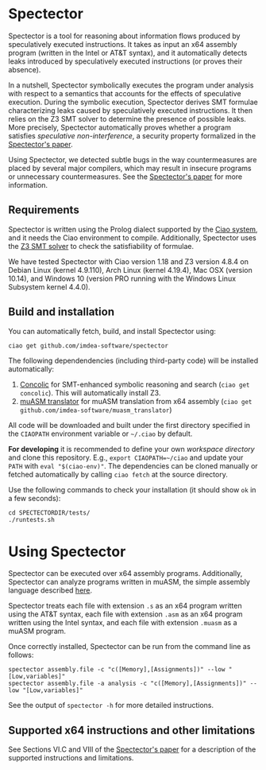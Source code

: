 # Spectector

Spectector is a tool for reasoning about information flows produced by
speculatively executed instructions. It takes as input an x64 assembly
program (written in the Intel or AT&T syntax), and it automatically
detects leaks introduced by speculatively executed instructions (or
proves their absence).

In a nutshell, Spectector symbolically executes the program under
analysis with respect to a semantics that accounts for the effects of
speculative execution.  During the symbolic execution, Spectector
derives SMT formulae characterizing leaks caused by speculatively
executed instructions. It then relies on the Z3 SMT solver to
determine the presence of possible leaks. More precisely, Spectector
automatically proves whether a program satisfies _speculative
non-interference_, a security property formalized in the
[Spectector's paper](TODO).

Using Spectector, we detected subtle bugs in the way countermeasures
are placed by several major compilers, which may result in insecure
programs or unnecessary countermeasures. See the
[Spectector's paper](TODO) for more information.

## Requirements

Spectector is written using the Prolog dialect supported by the
[Ciao system](https://github.com/ciao-lang/ciao), and it needs the Ciao environment
to compile. Additionally, Spectector uses the
[Z3 SMT solver](https://github.com/Z3Prover/z3) to check the
satisfiability of formulae.

We have tested Spectector with Ciao version 1.18 and Z3 version 4.8.4
on Debian Linux (kernel 4.9.110), Arch Linux (kernel 4.19.4), Mac OSX
(version 10.14), and Windows 10 (version PRO running with the Windows
Linux Subsystem kernel 4.4.0).

## Build and installation

You can automatically fetch, build, and install Spectector using:

```sh
ciao get github.com/imdea-software/spectector
```

The following dependendencies (including third-party code) will be
installed automatically:

1. [Concolic](https://github.com/ciao-lang/concolic) for
   SMT-enhanced symbolic reasoning and search
   (`ciao get concolic`). This will automatically install Z3.
2. [muASM translator](https://github.com/imdea-software/muasm_translator)
   for muASM translation from x64 assembly (`ciao get
   github.com/imdea-software/muasm_translator`)

All code will be downloaded and built under the first directory
specified in the `CIAOPATH` environment variable or `~/.ciao` by
default.

**For developing** it is recommended to define your own
_workspace directory_ and clone this repository. E.g., `export
CIAOPATH=~/ciao` and update your `PATH` with `eval "$(ciao-env)"`.
The dependencies can be cloned manually or fetched automatically by
calling `ciao fetch` at the source directory.

Use the following commands to check your installation (it should show
`ok` in a few seconds):
```
cd SPECTECTORDIR/tests/
./runtests.sh
```

# Using Spectector

Spectector can be executed over x64 assembly programs. Additionally,
Spectector can analyze programs written in muASM, the simple assembly
language described [here](TODO).

Spectector treats each file with extension `.s` as an x64 program
written using the AT&T syntax, each file with extension `.asm` as an
x64 program written using the Intel syntax, and each file with
extension `.muasm` as a muASM program.

Once correctly installed, Spectector can be run from the command line
as follows:

```
spectector assembly.file -c "c([Memory],[Assignments])" --low "[Low,variables]"
spectector assembly.file -a analysis -c "c([Memory],[Assignments])" --low "[Low,variables]"
```

See the output of `spectector -h` for more detailed instructions.

## Supported x64 instructions and other limitations

See Sections VI.C and VIII of the [Spectector's paper](TODO) for a
description of the supported instructions and limitations.
